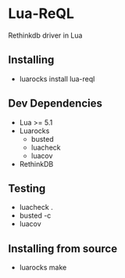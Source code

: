 # Lua-ReQL

Rethinkdb driver in Lua

## Installing
- luarocks install lua-reql

## Dev Dependencies
- Lua >= 5.1
- Luarocks
  - busted
  - luacheck
  - luacov
- RethinkDB

## Testing
- luacheck .
- busted -c
- luacov

## Installing from source
- luarocks make
